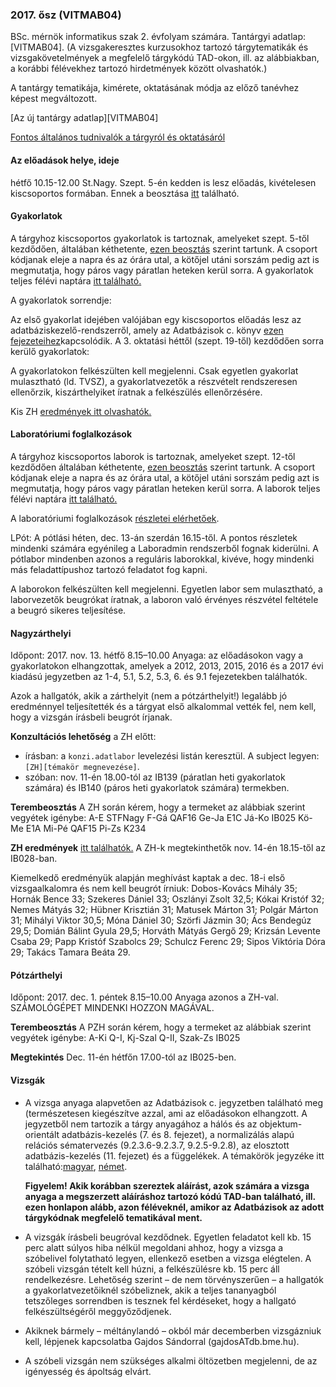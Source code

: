 ### 2017. ősz (VITMAB04)

BSc. mérnök informatikus szak 2. évfolyam számára. Tantárgyi adatlap: [VITMAB04].
(A vizsgakeresztes
kurzusokhoz tartozó tárgytematikák és vizsgakövetelmények a megfelelő
tárgykódú TAD-okon, ill. az alábbiakban, a korábbi félévekhez tartozó
hirdetmények között olvashatók.)

A tantárgy tematikája, kimérete, oktatásának módja az előző tanévhez
képest megváltozott.

[Az új tantárgy adatlap][VITMAB04]

[Fontos általános tudnivalók a tárgyról
és oktatásáról](https://wiki.sch.bme.hu/Adatb%C3%A1zisok#Tippek "Olvasd végig ezt is")

#### Az előadások helye, ideje

hétfő 10.15-12.00 St.Nagy. Szept. 5-én kedden is lesz előadás,
kivételesen kiscsoportos formában. Ennek a beosztása
[itt](/sites/default/files/adatbgyak0905.xls) található.

#### Gyakorlatok

A tárgyhoz kiscsoportos gyakorlatok is tartoznak, amelyeket szept. 5-től
kezdődően, általában kéthetente, [ezen
beosztás](/sites/default/files/beo2017_osz.xlsx) szerint tartunk. A
csoport kódjanak eleje a napra és az órára utal, a kötőjel utáni sorszám
pedig azt is megmutatja, hogy páros vagy páratlan heteken kerül sorra. A
gyakorlatok teljes félévi naptára [itt
található.](/sites/default/files/gyaknapt.xlsx)

A gyakorlatok sorrendje:

Az első gyakorlat idejében valójában egy kiscsoportos előadás lesz az
adatbáziskezelő-rendszerről, amely az Adatbázisok c. könyv   [ezen
fejezeteihez](/sites/default/files/adatbazisok_1-2.pdf)kapcsolódik. A 3.
oktatási héttől (szept. 19-től) kezdődően sorra kerülő gyakorlatok:

A gyakorlatokon felkészülten kell megjelenni. Csak egyetlen gyakorlat
mulasztható (ld. TVSZ), a gyakorlatvezetők a részvételt rendszeresen
ellenőrzik, kiszárthelyiket íratnak a felkészülés ellenőrzésére.

Kis ZH [eredmények itt olvashatók.](eredmenyek)

#### Laboratóriumi foglalkozások

A tárgyhoz kiscsoportos laborok is tartoznak, amelyeket szept. 12-től
kezdődően általában kéthetente,
[ezen beosztás](/sites/default/files/beo2017osz.xlsx) szerint tartunk. A
csoport kódjanak eleje a napra és az órára utal, a kötőjel utáni sorszám
pedig azt is megmutatja, hogy páros vagy páratlan heteken kerül sorra. A
laborok teljes félévi naptára [itt található.](/sites/default/files/labornapt.xlsx)


A laboratóriumi foglalkozások [részletei elérhetőek](labor).

LPót: A pótlási héten, dec. 13-án szerdán 16.15-től. A pontos részletek
mindenki számára egyénileg a Laboradmin rendszerből fognak kiderülni. A
pótlabor mindenben azonos a reguláris laborokkal, kivéve, hogy mindenki
más feladattípushoz tartozó feladatot fog kapni.

A laborokon felkészülten kell megjelenni. Egyetlen labor sem
mulasztható, a laborvezetők beugrókat íratnak, a laboron való érvényes
részvétel feltétele a beugró sikeres teljesítése.

#### Nagyzárthelyi

Időpont: 2017. nov. 13. hétfő 8.15–10.00  Anyaga: az előadásokon
vagy a gyakorlatokon elhangzottak, amelyek a 2012, 2013, 2015, 2016 és a
2017 évi kiadású jegyzetben az 1-4, 5.1, 5.2, 5.3, 6. és 9.1
fejezetekben találhatók.


Azok a hallgatók, akik a zárthelyit (nem a pótzárthelyit!) legalább jó
eredménnyel teljesítették és a tárgyat első alkalommal vették fel, nem
kell, hogy a vizsgán írásbeli beugrót írjanak.

**Konzultációs lehetőség** a ZH előtt:
- írásban: a `konzi.adatlabor` levelezési listán
keresztül. A subject legyen: `[ZH][témakör megnevezése]`.
- szóban: nov. 11-én 18.00-tól az IB139 (páratlan heti gyakorlatok számára) és
IB140 (páros heti gyakorlatok számára) termekben.

**Terembeosztás** A ZH
során kérem, hogy a termeket az alábbiak szerint vegyétek igénybe: A-E
STFNagy F-Gá QAF16 Ge-Ja E1C Já-Ko IB025 Kö-Me E1A Mi-Pé QAF15 Pi-Zs
K234

**ZH eredmények** [itt
találhatók.](/sites/default/files/zh_2017osz.xls) A ZH-k megtekinthetők
nov. 14-én 18.15-től az IB028-ban.

Kiemelkedő eredményük alapján
meghívást kaptak a dec. 18-i első vizsgaalkalomra és nem kell beugrót
írniuk: Dobos-Kovács Mihály 35; Hornák Bence 33; Szekeres Dániel 33;
Oszlányi Zsolt 32,5; Kókai Kristóf 32; Nemes Mátyás 32; Hübner Krisztián 31;
Matusek Márton 31; Polgár Márton 31; Mihályi Viktor 30,5; Móna Dániel 30;
Szörfi Jázmin 30; Ács Bendegúz 29,5; Domián Bálint Gyula 29,5; Horváth
Mátyás Gergő 29; Krizsán Levente Csaba 29; Papp Kristóf Szabolcs 29;
Schulcz Ferenc 29; Sipos Viktória Dóra 29; Takács Tamara Beáta 29.

#### Pótzárthelyi

Időpont: 2017. dec. 1. péntek 8.15–10.00  Anyaga azonos a ZH-val.
SZÁMOLÓGÉPET MINDENKI HOZZON MAGÁVAL.

**Terembeosztás** A PZH során kérem, hogy a termeket az alábbiak
szerint vegyétek igénybe: A-Ki Q-I, Kj-Szal Q-II, Szak-Zs IB025

**Megtekintés** Dec. 11-én hétfőn 17.00-tól az IB025-ben.


#### Vizsgák

-   A vizsga anyaga alapvetően az Adatbázisok c. jegyzetben található
    meg (természetesen kiegészítve azzal, ami az előadásokon elhangzott.
    A jegyzetből nem tartozik a tárgy anyagához a hálós és az
    objektum-orientált adatbázis-kezelés (7. és 8. fejezet), a
    normalizálás alapú relációs sématervezés (9.2.3.6-9.2.3.7,
    9.2.5-9.2.8), az elosztott adatbázis-kezelés (11. fejezet) és a
    függelékek.  A témakörök jegyzéke itt
    található:[magyar](files/adatbazisok_temakorok_2017.pdf), [német](files/adatbazisok_temakorok_deutsch_2017.pdf).
    
    **Figyelem! Akik korábban szereztek aláírást, azok számára a vizsga
    anyaga a megszerzett aláíráshoz tartozó kódú TAD-ban található, ill.
    ezen honlapon alább, azon féléveknél, amikor az Adatbázisok az adott
    tárgykódnak megfelelő tematikával ment.**
-   A vizsgák írásbeli beugróval kezdődnek. Egyetlen feladatot kell kb.
    15 perc alatt súlyos hiba nélkül megoldani ahhoz, hogy a vizsga a
    szóbelivel folytatható legyen, ellenkező esetben a vizsga elégtelen.
    A szóbeli vizsgán tételt kell húzni, a felkészülésre kb. 15 perc
    áll rendelkezésre. Lehetőség szerint – de nem törvényszerűen – a
    hallgatók a gyakorlatvezetőiknél szóbeliznek, akik a teljes
    tananyagból tetszőleges sorrendben is tesznek fel kérdéseket, hogy a
    hallgató felkészültségéről meggyőződjenek.
-   Akiknek bármely – méltánylandó – okból már decemberben vizsgázniuk
    kell, lépjenek kapcsolatba Gajdos Sándorral (gajdosATdb.bme.hu).
-   A szóbeli vizsgán nem szükséges alkalmi öltözetben megjelenni, de az
    igényesség és ápoltság elvárt.
